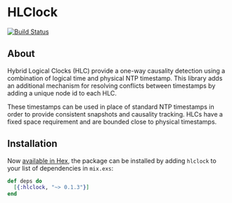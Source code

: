 # HLClock

[![Build Status](https://travis-ci.org/toniqsystems/hlclock.svg?branch=master)](https://travis-ci.org/toniqsystems/hlclock)

## About

Hybrid Logical Clocks (HLC) provide a one-way causality detection using a
combination of logical time and physical NTP timestamp. This library adds an
additional mechanism for resolving conflicts between timestamps by adding a
unique node id to each HLC.

These timestamps can be used in place of standard NTP timestamps in order to
provide consistent snapshots and causality tracking. HLCs have a fixed space
requirement and are bounded close to physical timestamps.

## Installation

Now [available in Hex](https://hex.pm/docs/publish), the package can be installed
by adding `hlclock` to your list of dependencies in `mix.exs`:

```elixir
def deps do
  [{:hlclock, "~> 0.1.3"}]
end
```


